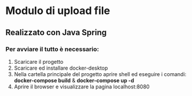 # Modulo di upload file
## Realizzato con Java Spring
### Per avviare il tutto è necessario:
1. Scaricare il progetto
1. Scaricare ed installare docker-desktop
1. Nella cartella principale del progetto aprire shell ed eseguire i comandi: **docker-compose build** & **docker-compose up -d**
1. Aprire il browser e visualizzare la pagina localhost:8080